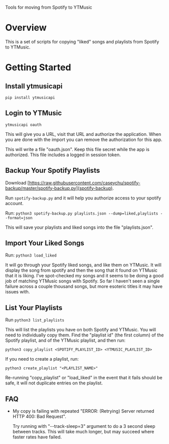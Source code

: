 Tools for moving from Spotify to YTMusic

# Overview

This is a set of scripts for copying "liked" songs and playlists from Spotify to YTMusic.

# Getting Started

## Install ytmusicapi

`pip install ytmusicapi`

## Login to YTMusic

`ytmusicapi oauth`

This will give you a URL, visit that URL and authorize the application.  When you are
done with the import you can remove the authorization for this app.

This will write a file "oauth.json".  Keep this file secret while the app is authorized.
This file includes a logged in session token.

## Backup Your Spotify Playlists

Download
[https://raw.githubusercontent.com/caseychu/spotify-backup/master/spotify-backup.py](spotify-backup).

Run `spotify-backup.py` and it will help you authorize access to your spotify account.

Run: `python3 spotify-backup.py playlists.json --dump=liked,playlists --format=json`

This will save your playlists and liked songs into the file "playlists.json".

## Import Your Liked Songs

Run: `python3 load_liked`

It will go through your Spotify liked songs, and like them on YTMusic.  It will display
the song from spotify and then the song that it found on YTMusic that it is liking.  I've
spot-checked my songs and it seems to be doing a good job of matching YTMusic songs with
Spotify.  So far I haven't seen a single failure across a couple thousand songs, but more
esoteric titles it may have issues with.

## List Your Playlists

Run `python3 list_playlists`

This will list the playlists you have on both Spotify and YTMusic.  You will need to
individually copy them.  Find the "playlist id" (the first column) of the Spotify
playlist, and of the YTMusic playlist, and then run:

`python3 copy_playlist <SPOTIFY_PLAYLIST_ID> <YTMUSIC_PLAYLIST_ID>`

If you need to create a playlist, run:

`python3 create_playlist "<PLAYLIST_NAME>"`

Re-running "copy_playlist" or "load_liked" in the event that it fails should be safe, it
will not duplicate entries on the playlist.

## FAQ

- My copy is failing with repeated "ERROR: (Retrying) Server returned HTTP 400: Bad
  Request".

  Try running with "--track-sleep=3" argument to do a 3 second sleep between tracks.  This
  will take much longer, but may succeed where faster rates have failed.

[//]: # ( vim: set tw=90 ts=4 sw=4 ai: )
